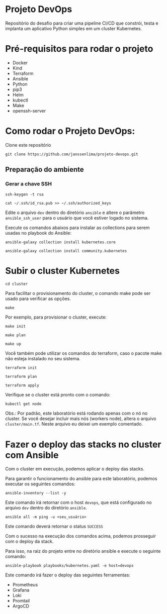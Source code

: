 # Projeto DevOps
Repositório do desafio para criar uma pipeline CI/CD que constrói, testa e implanta um aplicativo Python simples em um cluster Kubernetes.

# Pré-requisitos para rodar o projeto
- Docker
- Kind
- Terraform
- Ansible
- Python
- pip3
- Helm
- kubectl
- Make
- openssh-server

# Como rodar o Projeto DevOps:
Clone este repositório

`git clone https://github.com/janssenlima/projeto-devops.git`

## Preparação do ambiente
### Gerar a chave SSH
`ssh-keygen -t rsa`

`cat ~/.ssh/id_rsa.pub >> ~/.ssh/authorized_keys`

Edite o arquivo ```dev``` dentro do diretório ```ansible``` e altere o parâmetro ```ansible_ssh_user``` para o usuário que você estiver logado no sistema.

Execute os comandos abaixos para instalar as collections para serem usadas no playbook do Ansible:

`ansible-galaxy collection install kubernetes.core`

`ansible-galaxy collection install community.kubernetes`

# Subir o cluster Kubernetes

`cd cluster`

Para facilitar o provisionamento do cluster, o comando make pode ser usado para verificar as opções.

`make`

Por exemplo, para provisionar o cluster, execute:

`make init`

`make plan`

`make up`

Você também pode utilizar os comandos do terraform, caso o pacote make não esteja instalado no seu sistema.

`terraform init`

`terraform plan`

`terraform apply`

Verifique se o cluster está pronto com o comando:

`kubectl get node`

Obs.: Por padrão, este laboratório está rodando apenas com o nó no cluster. Se você desejar incluir mais nós (workers node), altera o arquivo ```cluster/main.tf```. Neste arquivo eu deixei um exemplo comentado.

# Fazer o deploy das stacks no cluster com Ansible

Com o cluster em execução, podemos aplicar o deploy das stacks.

Para garantir o funcionamento do ansible para este laboratório, podemos executar os seguintes comandos:

`ansible-inventory --list -y`

Este comando irá retornar com o host ```devops```, que está configurado no arquivo ```dev``` dentro do diretório ```ansible```.

```ansible all -m ping -u <seu_usuário>```

Este comando deverá retornar o status ```SUCCESS```

Com o sucesso na execução dos comandos acima, podemos prosseguir com o deploy da stack.

Para isso, na raiz do projeto entre no diretório ansible e execute o seguinte comando:

`ansible-playbook playbooks/kubernetes.yaml -e host=devops`

Este comando irá fazer o deploy das seguintes ferramentas:
- Prometheus
- Grafana
- Loki
- Promtail
- ArgoCD